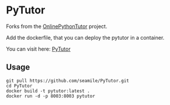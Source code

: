 # PyTutor

Forks from the [OnlinePythonTutor](https://github.com/pgbovine/OnlinePythonTutor) project.

Add the dockerfile, that you can deploy the pytutor in a container.

You can visit here: [PyTutor](http://pytutor.seamile.cn/)

## Usage

```shell
git pull https://github.com/seamile/PyTutor.git
cd PyTutor
docker build -t pytutor:latest .
docker run -d -p 8003:8003 pytutor
```
